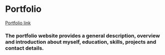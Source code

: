 # Portfolio

[Portfolio link](https://bharati-21.github.io/)
### The portfolio website provides a general description, overview and introduction about myself, education, skills, projects and contact details.

